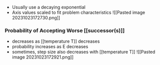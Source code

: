 - Usually use a decaying exponential
- Axis values scaled to fit problem characteristics
![[Pasted image 20231023172730.png]]

### Probability of Accepting Worse [[successor(s)]]
- decreases as [[temperature T]] decreases
- probability increases as E decreases
- sometimes, step size also decreases with [[temperature T]]
![[Pasted image 20231023172921.png]]